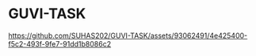 # GUVI-TASK

https://github.com/SUHAS202/GUVI-TASK/assets/93062491/4e425400-f5c2-493f-9fe7-91dd1b8086c2

